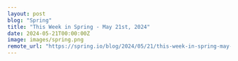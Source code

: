 ```yaml
---
layout: post
blog: "Spring"
title: "This Week in Spring - May 21st, 2024"
date: 2024-05-21T00:00:00Z
image: images/spring.png
remote_url: "https://spring.io/blog/2024/05/21/this-week-in-spring-may-21st-2024"
---
```

